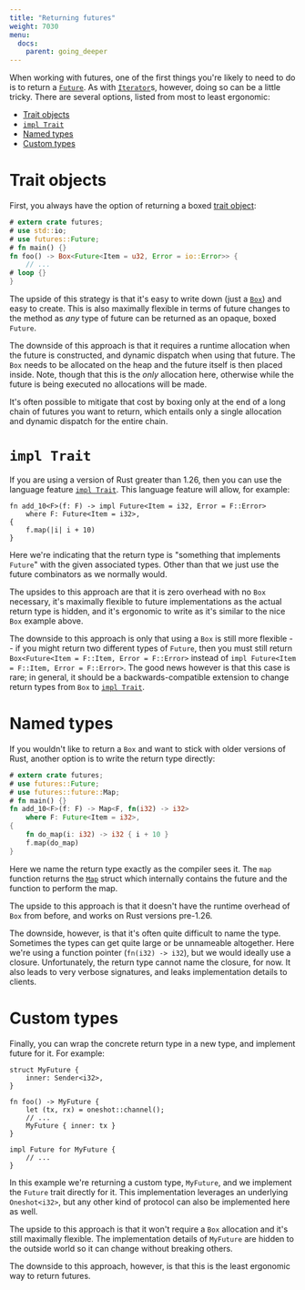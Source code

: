 ```yaml
---
title: "Returning futures"
weight: 7030
menu:
  docs:
    parent: going_deeper
---
```


[`Future`]: https://docs.rs/futures/0.1/futures/future/trait.Future.html
[`Iterator`]: https://doc.rust-lang.org/std/iter/trait.Iterator.html

When working with futures, one of the first things you're likely to need to do is to return a [`Future`]. As with [`Iterator`]s, however, doing so can be a little tricky. There are several options, listed from most to least ergonomic:

* [Trait objects][return-trait-objects]
* [`impl Trait`][return-impl-trait]
* [Named types][return-named-types]
* [Custom types][return-custom-types]

# Trait objects
[return-trait-objects]: #trait-objects

First, you always have the option of returning a boxed [trait object]:

```rust
# extern crate futures;
# use std::io;
# use futures::Future;
# fn main() {}
fn foo() -> Box<Future<Item = u32, Error = io::Error>> {
    // ...
# loop {}
}
```

The upside of this strategy is that it's easy to write down (just a [`Box`]) and easy to create. This is also maximally flexible in terms of future changes to the method as *any* type of future can be returned as an opaque, boxed `Future`.

[`Box`]: https://doc.rust-lang.org/std/boxed/struct.Box.html

The downside of this approach is that it requires a runtime allocation when the future is constructed, and dynamic dispatch when using that future. The `Box` needs to be allocated on the heap and the future itself is then placed inside. Note, though that this is the *only* allocation here, otherwise while the future is being executed no allocations will be made.

It's often possible to mitigate that cost by boxing only at the end of a long chain of futures you want to return, which entails only a single allocation and dynamic dispatch for the entire chain.

[trait object]: https://doc.rust-lang.org/book/trait-objects.html

# `impl Trait`
[return-impl-trait]: #impl-trait

If you are using a version of Rust greater than 1.26, then you can use the language feature [`impl Trait`]. This language feature will allow, for example:

[`impl Trait`]: https://github.com/rust-lang/rfcs/blob/master/text/1522-conservative-impl-trait.md

```rust,ignore
fn add_10<F>(f: F) -> impl Future<Item = i32, Error = F::Error>
    where F: Future<Item = i32>,
{
    f.map(|i| i + 10)
}
```

Here we're indicating that the return type is "something that implements `Future`" with the given associated types. Other than that we just use the future combinators as we normally would.

The upsides to this approach are that it is zero overhead with no `Box` necessary, it's maximally flexible to future implementations as the actual return type is hidden, and it's ergonomic to write as it's similar to the nice `Box` example above.

The downside to this approach is only that using a `Box` is still more flexible -- if you might return two different types of `Future`, then you must still return `Box<Future<Item = F::Item, Error = F::Error>` instead of `impl Future<Item = F::Item, Error = F::Error>`. The good news however is that this case is rare; in general, it should be a backwards-compatible extension to change return types from `Box` to [`impl Trait`].

# Named types
[return-named-types]: #named-types

If you wouldn't like to return a `Box` and want to stick with older versions of Rust, another option is to write the return type directly:

```rust
# extern crate futures;
# use futures::Future;
# use futures::future::Map;
# fn main() {}
fn add_10<F>(f: F) -> Map<F, fn(i32) -> i32>
    where F: Future<Item = i32>,
{
    fn do_map(i: i32) -> i32 { i + 10 }
    f.map(do_map)
}
```

Here we name the return type exactly as the compiler sees it. The `map` function returns the [`Map`] struct which internally contains the future and the function to perform the map.

The upside to this approach is that it doesn't have the runtime overhead of `Box` from before, and works on Rust versions pre-1.26.

The downside, however, is that it's often quite difficult to name the type. Sometimes the types can get quite large or be unnameable altogether. Here we're using a function pointer (`fn(i32) -> i32`), but we would ideally use a closure. Unfortunately, the return type cannot name the closure, for now. It also leads to very verbose signatures, and leaks implementation details to clients.

[`Map`]: https://docs.rs/futures/0.1/futures/future/struct.Map.html

# Custom types
[return-custom-types]: #custom-types

Finally, you can wrap the concrete return type in a new type, and implement future for it. For example:

```rust,ignore
struct MyFuture {
    inner: Sender<i32>,
}

fn foo() -> MyFuture {
    let (tx, rx) = oneshot::channel();
    // ...
    MyFuture { inner: tx }
}

impl Future for MyFuture {
    // ...
}
```

In this example we're returning a custom type, `MyFuture`, and we implement the `Future` trait directly for it. This implementation leverages an underlying `Oneshot<i32>`, but any other kind of protocol can also be implemented here as well.

The upside to this approach is that it won't require a `Box` allocation and it's still maximally flexible. The implementation details of `MyFuture` are hidden to the outside world so it can change without breaking others.

The downside to this approach, however, is that this is the least ergonomic way to return futures.
